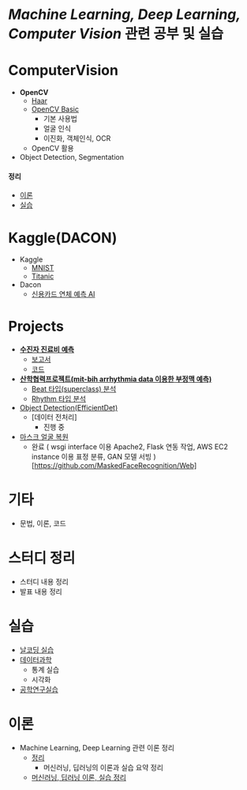 # ***Machine Learning, Deep Learning, Computer Vision*** 관련 공부 및 실습

# ComputerVision
- **OpenCV**
  - [Haar](https://github.com/micopes/ML-DL-Vision/tree/Main/ComputerVision/OpenCV/Haar)
  - [OpenCV Basic](https://github.com/micopes/ML-DL-Vision/tree/Main/ComputerVision/OpenCV/OpenCV%20Basic)
    - 기본 사용법
    - 얼굴 인식
    - 이진화, 객체인식, OCR
  - OpenCV 활용
- Object Detection, Segmentation

#### 정리
  - [이론](https://github.com/micopes/ML-DL-Vision/tree/Main/ComputerVision/%EC%A0%95%EB%A6%AC/%EC%9D%B4%EB%A1%A0)
  - [실습](https://github.com/micopes/ML-DL-Vision/tree/Main/ComputerVision/%EC%A0%95%EB%A6%AC/%EC%8B%A4%EC%8A%B5)

# Kaggle(DACON)
- Kaggle
  - [MNIST](https://github.com/micopes/ML-DL-Vision/tree/Main/Kaggle(DACON)/MNIST)
  - [Titanic](https://github.com/micopes/ML-DL-Vision/tree/Main/Kaggle(DACON)/Titanic)
- Dacon
  - [신용카드 연체 예측 AI](https://github.com/micopes/ML-DL-Vision/tree/Main/Kaggle(DACON)/%EC%8B%A0%EC%9A%A9%EC%B9%B4%EB%93%9C%20%EC%82%AC%EC%9A%A9%EC%9E%90%20%EC%97%B0%EC%B2%B4%20%EC%98%88%EC%B8%A1%20AI)

# Projects

- [**수진자 진료비 예측**](https://github.com/micopes/ML-DL-Vision/tree/Main/Projects/%EC%88%98%EC%A7%84%EC%9E%90%20%EC%A7%84%EB%A3%8C%EB%B9%84%20%EC%98%88%EC%B8%A1)
  - [보고서](https://github.com/micopes/ML-DL-Vision/blob/Main/Projects/%EC%88%98%EC%A7%84%EC%9E%90%20%EC%A7%84%EB%A3%8C%EB%B9%84%20%EC%98%88%EC%B8%A1/%5B%EA%B2%B0%EA%B3%BC%EB%B3%B4%EA%B3%A0%EC%84%9C%5D%EC%A7%84%EB%A3%8C%EB%82%B4%EC%97%AD%EC%A0%95%EB%B3%B4%EB%A5%BC%20%ED%86%B5%ED%95%9C%20%EB%B3%91%EC%9B%90%EB%B9%84(%EB%B3%B8%EC%9D%B8%20%EB%B6%80%EB%8B%B4%EA%B8%88)%20%EC%98%88%EC%B8%A1.pdf)
  - [코드](https://github.com/micopes/ML-DL-Vision/blob/Main/Projects/%EC%88%98%EC%A7%84%EC%9E%90%20%EC%A7%84%EB%A3%8C%EB%B9%84%20%EC%98%88%EC%B8%A1/07(%EC%B5%9C%EC%A2%85)_%EC%A7%84%EB%A3%8C%EB%82%B4%EC%97%AD%EC%A0%95%EB%B3%B4%EB%A5%BC_%ED%86%B5%ED%95%9C_%EC%88%98%EC%A7%84%EC%9E%90_%EB%B3%91%EC%9B%90%EB%B9%84(%EB%B3%B8%EC%9D%B8_%EB%B6%80%EB%8B%B4%EA%B8%88)_%EC%98%88%EC%B8%A1(%EC%84%9C%EC%9A%B8%EC%8B%9C).ipynb)
- [**산학협력프로젝트(mit-bih arrhythmia data 이용한 부정맥 예측)**](https://github.com/PNUarrhythmia)
  - [Beat 타입(superclass) 분석](https://github.com/PNUarrhythmia/superclass)
  - [Rhythm 타입 분석](https://github.com/PNUarrhythmia/Rhythm)
- [Object Detection(EfficientDet)](https://github.com/PNU-ObjectDetection/ObjectDetection)
  - [데이터 전처리]
    - 진행 중
- [마스크 얼굴 복원](https://github.com/MaskedFaceRecognition)
  - 완료 ( wsgi interface 이용 Apache2, Flask 연동 작업, AWS EC2 instance 이용 표정 분류, GAN 모델 서빙 )[https://github.com/MaskedFaceRecognition/Web]

# 기타
- 문법, 이론, 코드

# 스터디 정리
- 스터디 내용 정리
- 발표 내용 정리

# 실습
- [날코딩 실습](https://github.com/micopes/ML-DL-Vision/tree/Main/%EC%8B%A4%EC%8A%B5/%EC%9D%B8%EA%B3%B5%EC%A7%80%EB%8A%A5(%EB%82%A0%EC%BD%94%EB%94%A9)%20%EC%8B%A4%EC%8A%B5)
- [데이터과학](https://github.com/micopes/ML-DL-Vision/tree/Main/%EC%8B%A4%EC%8A%B5/%EB%8D%B0%EC%9D%B4%ED%84%B0%EA%B3%BC%ED%95%99)
  - 통계 실습
  - 시각화 
- [공학연구실습](https://github.com/micopes/ML-DL-Vision/tree/Main/%EC%8B%A4%EC%8A%B5/%EA%B3%B5%ED%95%99%EC%97%B0%EA%B5%AC%EC%8B%A4%EC%8A%B5)

# 이론
- Machine Learning, Deep Learning 관련 이론 정리
  - [정리](https://github.com/micopes/ML-DL-Vision/tree/Main/%EC%9D%B4%EB%A1%A0/%EC%A0%95%EB%A6%AC)
    - 머신러닝, 딥러닝의 이론과 실습 요약 정리
  - [머신러닝, 딥러닝 이론, 실습 정리](https://github.com/micopes/ML-DL-Vision/tree/Main/%EC%9D%B4%EB%A1%A0)
